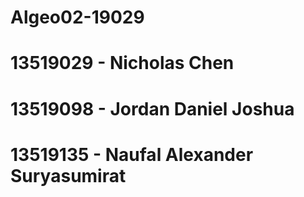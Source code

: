 # Algeo02-19029
# 13519029 - Nicholas Chen
# 13519098 - Jordan Daniel Joshua
# 13519135 - Naufal Alexander Suryasumirat